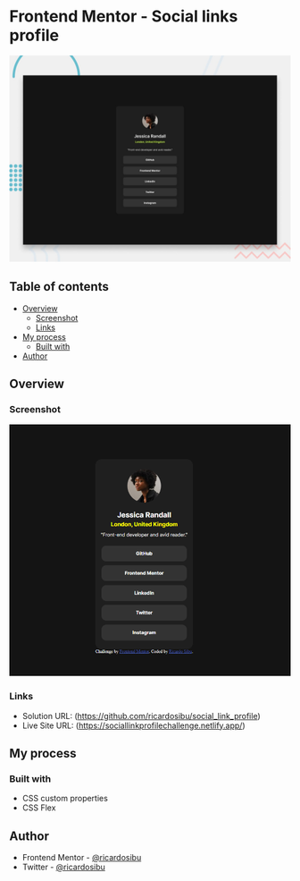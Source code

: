 # Frontend Mentor - Social links profile

![Design preview for the Social links profile coding challenge](./preview.jpg)

## Table of contents

- [Overview](#overview)
  - [Screenshot](#screenshot)
  - [Links](#links)
- [My process](#my-process)
  - [Built with](#built-with)
- [Author](#author)



## Overview

### Screenshot

![](/screenshots/Screenshot_1.png)


### Links

- Solution URL: (https://github.com/ricardosibu/social_link_profile)
- Live Site URL: (https://sociallinkprofilechallenge.netlify.app/)

## My process

### Built with

- CSS custom properties
- CSS Flex


## Author

- Frontend Mentor - [@ricardosibu](https://www.frontendmentor.io/profile/ricardosibu)
- Twitter - [@ricardosibu](https://www.twitter.com/ricardosibu)


